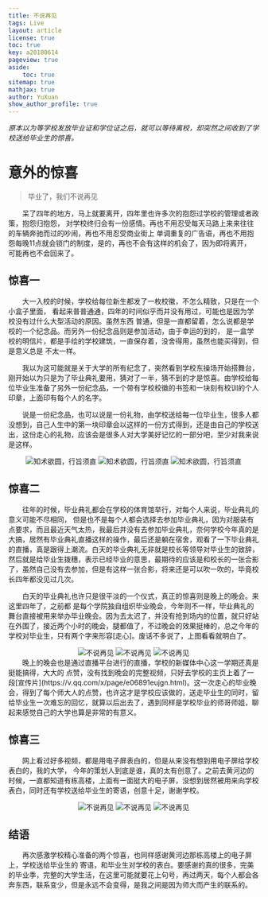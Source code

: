 ```yaml
---
title: 不说再见
tags: Live
layout: article
license: true
toc: true
key: a20180614
pageview: true
aside:
    toc: true
sitemap: true
mathjax: true
author: YuXuan
show_author_profile: true
---
```


*原本以为等学校发放毕业证和学位证之后，就可以等待离校，却突然之间收到了学校送给毕业生的惊喜。*
<!--more-->
# 意外的惊喜
> 毕业了，我们不说再见

&emsp;&emsp;呆了四年的地方，马上就要离开，四年里也许多次的抱怨过学校的管理或者政策，抱怨归抱怨，
对学校终归会有一份感情。再也不用忍受每天马路上来来往往的车辆奔驰而过的吵闹，再也不用忍受商业街上
单调重复的广告语，再也不用抱怨每晚11点就会锁门的制度，是的，再也不会有这样的机会了，因为即将离开，
可能再也不会回来了。
## 惊喜一
&emsp;&emsp;大一入校的时候，学校给每位新生都发了一枚校徽，不怎么精致，只是在一个小盒子里面，
看起来普普通通，四年的时间似乎而并没有用过，可能也是因为学校没有过什么大型活动的原因。虽然东西
普通，但是一直都留着，怎么说都是学校的一个纪念品。而另外一份纪念品则是参加活动，由于幸运的到的，
是一盒学校的明信片，都是手绘的学校建筑，一直保存着，没舍得用，虽然也能买得到，但是意义总是
不太一样。

&emsp;&emsp;我以为这可能就是关于大学的所有纪念了，突然看到学校东操场开始搭舞台，刚开始以为只是为了毕业典礼要用，猜对了一半，猜不到的才是惊喜。由学校给每位毕业生准备了另外一份纪念品，一个带有学校校徽的书签和一块刻有校训的个人印章，上面印有每个人的名字。

&emsp;&emsp;说是一份纪念品，也可以说是一份礼物，由学校送给每一位毕业生，很多人都没想到，自己人生中的第一块印章会以这样的一份方式得到，还是由自己的学校送出，这份走心的礼物，应该会是很多人对大学美好记忆的一部分吧，至少对我来说是这样。
<center class="half">
	<img src="/assets/images/20180614/gift1.jpeg" title="知术欲圆，行旨须直">
	<img src="/assets/images/20180614/gift2.jpeg" title="知术欲圆，行旨须直">
	<img src="/assets/images/20180614/gift3.jpeg" title="知术欲圆，行旨须直">
</center>

## 惊喜二
&emsp;&emsp;往年的时候，毕业典礼都会在学校的体育馆举行，对每个人来说，毕业典礼的意义可能不尽相同，
但是也不是每个人都会选择去参加毕业典礼，因为对服装有点要求，而且最近天气太热，我最后并没有去参加毕业典礼，奈何学校今年真的是大搞，居然有毕业典礼直播这样的操作，最后还是躺在宿舍，观看了一下毕业典礼的直播，真是跟得上潮流。白天的毕业典礼无非就是校长等领导对毕业生的致辞，然后就是给毕业生拨穗，表示已经毕业的意思，最期待的应该是和校长的一张合影了，虽然自己没有去参加，但是有这样一张合影，将来还是可以吹一吹的，毕竟校长四年都没见过几次。

&emsp;&emsp;白天的毕业典礼也许只是很平淡的一个仪式，真正的惊喜则是晚上的晚会。来这里四年了，之前都
是每个学院独自组织毕业晚会，今年则不一样，毕业典礼的舞台直接被用来举办毕业晚会。因为去太迟了，并没有抢到场内的位置，就只好站在外围了，接近两个小时的晚会，腿都值了，不过晚会的效果挺棒的，总之今年的学校对毕业生，只有两个字来形容[走心]。废话不多说了，上图看看就明白了。
<center class="half">
	<img src="/assets/images/20180614/gift4.jpg" title="不说再见">
	<img src="/assets/images/20180614/gift5.jpg" title="不说再见">
	<img src="/assets/images/20180614/gift6.jpg" title="不说再见">
</center>
&emsp;&emsp;晚上的晚会也是通过直播平台进行的直播，学校的新媒体中心这一学期还真是挺能搞得，大大的
点赞，没有找到晚会的完整视频，只好去学校的主页上着了一段[宣传片](https://v.qq.com/x/page/e06891eujgn.html)。这一次走心的毕业晚会，得到了每个师大人的点赞，也许这才是学校应该做的，送走毕业生的同时，留给毕业生一次难忘的回忆，就算以后出去了，遇到同样是学校毕业的师哥师姐，聊起来感觉自己的大学也算是非常的有意义。

## 惊喜三
&emsp;&emsp;网上看过好多视频，都是用电子屏表白的，但是从来没有想到用电子屏给学校表白的，我的大学，
今年的策划人到底是谁，真的太有创意了。之前去黄河边的时候，一直都知道有栋高楼，上面有一面挺大的电子屏，没想到居然被用来向学校表白，同时还有学校送给毕业生的寄语，创意十足，谢谢学校。
<center class="half">
	<img src="/assets/images/20180614/gift7.jpg" title="不说再见">
	<img src="/assets/images/20180614/gift8.jpg" title="不说再见">
	<img src="/assets/images/20180614/gift9.jpg" title="不说再见">
</center>

## 结语
&emsp;&emsp;再次感激学校精心准备的两个惊喜，也同样感谢黄河边那栋高楼上的电子屏上，学校送给毕业生的
寄语，和毕业生对学校的表白。要感谢的真的很多，完美的毕业季，完整的大学生活，在这里可能就要花上句号，再过两天，每个人都会各奔东西，联系变少，但是永远不会变得，是我之间是因为师大而产生的联系的。